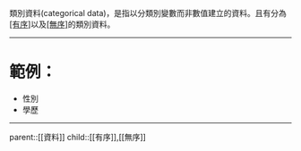 類別資料(categorical data)，是指以分類別變數而非數值建立的資料。且有分為[[有序]](nominal)以及[[無序]](ordinal)的類別資料。
- - -
# 範例：
- 性別
- 學歷
- - -
parent::[[資料]]
child::[[有序]],[[無序]]